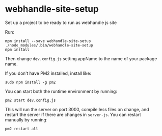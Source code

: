# webhandle-site-setup
Set up a project to be ready to run as webhandle js site

Run:
```
npm install --save webhandle-site-setup
./node_modules/.bin/webhandle-site-setup
npm install

```
Then change `dev.config.js` setting appName to the name of your package name.

If you don't have PM2 installed, install like:
```
sudo npm install -g pm2
```

You can start both the runtime environment by running:
```
pm2 start dev.config.js
```
This will run the server on port 3000, compile less files on change, and restart the server if there are changes in `server-js`.
You can restart manually by running:
```
pm2 restart all
```
